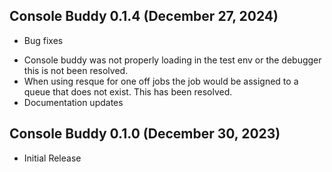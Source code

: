 ## Console Buddy 0.1.4 (December 27, 2024) ##

* Bug fixes
- Console buddy was not properly loading in the test env or the debugger this is not been resolved.
- When using resque for one off jobs the job would be assigned to a queue that does not exist. This has been resolved.
- Documentation updates

## Console Buddy 0.1.0 (December 30, 2023) ##

*  Initial Release